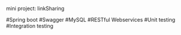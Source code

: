 mini project: linkSharing

#Spring boot
#Swagger
#MySQL
#RESTful Webservices
#Unit testing 
#Integration testing
